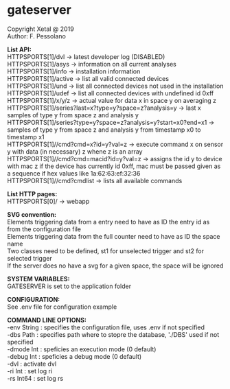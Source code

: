 # gateserver

Copyright Xetal @ 2019  
Author: F. Pessolano  


**List API:**  
HTTPSPORTS[1]/dvl -> latest developer log (DISABLED)  
HTTPSPORTS[1]/asys -> information on all current analyses  
HTTPSPORTS[1]/info -> installation information  
HTTPSPORTS[1]/active -> list all valid connected devices  
HTTPSPORTS[1]/und -> list all connected devices not used in the installation  
HTTPSPORTS[1]/udef -> list all connected devices with undefined id 0xff  
HTTPSPORTS[1]/x/y/z -> actual value for data x in space y on averaging z  
HTTPSPORTS[1]/series?last=x?type=y?space=z?analysis=y -> last x samples of type y from space z and analysis y  
HTTPSPORTS[1]/series?type=y?space=z?analysis=y?start=x0?end=x1 -> samples of type y from space z and analysis y from timestamp x0 to timestamp x1  
HTTPSPORTS[1]//cmd?cmd=x?id=y?val=z -> execute command x on sensor y with data (in necessary) z whene z is an array  
HTTPSPORTS[1]//cmd?cmd=macid?id=y?val=z -> assigns the id y to device with mac z if the device has currently id 0xff, mac must be passed given as a sequence if hex values like 1a:62:63:ef:32:36  
HTTPSPORTS[1]//cmd?cmdlist -> lists all available commands  


**List HTTP pages:**  
HTTPSPORTS[0]/ -> webapp

**SVG convention:**  
Elements triggering data from a entry need to have as ID the entry id as from the configuration file  
Elements triggering data from the full counter need to have as ID the space name  
Two classes need to be defined, st1 for unselected trigger and st2 for selected trigger  
If the server does no have a svg for a given space, the space will be ignored  

**SYSTEM VARIABLES:**  
GATESERVER is set to the application folder  

**CONFIGURATION:**  
See .env file for configuration example

**COMMAND LINE OPTIONS:**  
-env String : specifies the configuration file, uses .env if not specified  
-dbs Path : specifies path where to stopre the database, './DBS' used if not specified  
-dmode Int : speficies an execution mode (0 default)  
-debug Int : speficies a debug mode (0 default)  
-dvl : activate dvl  
-ri Int : set log ri  
-rs Int64 : set log rs  